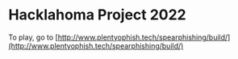 # Hacklahoma Project 2022

To play, go to [http://www.plentyophish.tech/spearphishing/build/](http://www.plentyophish.tech/spearphishing/build/)